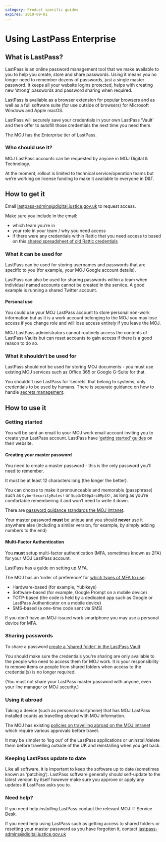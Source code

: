 ```yaml
---
category: Product specific guides
expires: 2019-09-01
---
```

# Using LastPass Enterprise

## What is LastPass?

LastPass is an online password management tool that we make available to you to help you create, store and share passwords. Using it means you no longer need to remember dozens of passwords, just a single master password. It keeps all your website logins protected, helps with creating new ‘strong’ passwords and password sharing when required.

LastPass is available as a browser extension for popular browsers and as well as a full software suite (for use outside of browsers) for Microsoft Windows and Apple macOS.

LastPass will securely save your credentials in your own LastPass ‘Vault’ and then offer to autofill those credentials the next time you need them.

The MOJ has the Enterprise tier of LastPass.

### Who should use it?

MOJ LastPass accounts can be requested by anyone in MOJ Digital & Technology.

At the moment, rollout is limited to technical service/operation teams but we’re working on license funding to make it available to everyone in D&T.

## How to get it

Email [lastpass-admins@digital.justice.gov.uk](mailto:lastpass-admins@digital.justice.gov.uk) to request access.

Make sure you include in the email:
* which team you’re in
* your role in your team / why you need access
* if there were any credentials within Rattic that you need access to based on this [shared spreadsheet of old Rattic credentials](https://docs.google.com/spreadsheets/d/1xkjXApSI1yw4gSuE9-izOBjvD5MK895wt1GJ9unQdU8/edit?usp=sharing)

### What it can be used for

LastPass can be used for storing usernames and passwords that are specific to you (for example, your MOJ Google account details).

LastPass can also be used for sharing passwords within a team when individual named accounts cannot be created in the service. A good example is running a shared Twitter account.

#### Personal use

You could use your MOJ LastPass account to store personal non-work information but as it is a work account belonging to the MOJ you may lose access if you change role and will lose access entirely if you leave the MOJ.

MOJ LastPass administrators cannot routinely access the contents of LastPass Vaults but can reset accounts to gain access if there is a good reason to do so.

### What it shouldn’t be used for

LastPass should not be used for storing MOJ documents - you must use existing MOJ services such as Office 365 or Google G-Suite for that.

You shouldn’t use LastPass for ‘secrets’ that belong to systems, only credentials to be used by humans. There is separate guidance on how to handle [secrets management](../../standards/secrets-management/).

## How to use it

### Getting started

You will be sent an email to your MOJ work email account inviting you to create your LastPass account. LastPass have [‘getting started’ guides](https://support.logmeininc.com/lastpass?articleID=1194875481) on their website.

#### Creating your master password

You need to create a master password - this is the only password you'll need to remember.

It must be at least 12 characters long (the longer the better).

You can choose to make it pronounceable and memorable (passphrase) such as `CyberSecurityRules!` or `Sup3rD00p3rc0Mp3X!`, as long as you’re comfortable remembering it and won’t need to write it down.

There are [password guidance standards the MOJ intranet](https://intranet.justice.gov.uk/guidance/security/it-computer-security/ict-security-policy-framework/password-standard/).

Your master password **must** be unique and you should **never** use it anywhere else (including a similar version, for example, by simply adding numbers to the end)

#### Multi-Factor Authentication

You **must** setup multi-factor authentication (MFA, sometimes known as 2FA) for your MOJ LastPass account.

LastPass has a [guide on setting up MFA](https://support.logmeininc.com/lastpass/help/enable-multifactor-authentication-lp010002).

The MOJ has an ‘order of preference’ for [which types of MFA to use](https://ministryofjustice.github.io/security-guidance/standards/authentication/#multi-factor-authentication):

* Hardware-based (for example, Yubikeys)
* Software-based (for example, Google Prompt on a mobile device)
* TOTP-based (the code is held by a dedicated app such as Google or LastPass Authenticator on a mobile device)
* SMS-based (a one-time code sent via SMS)

If you don’t have an MOJ-issued work smartphone you may use a personal device for MFA.

### Sharing passwords

To share a password [create a 'shared folder' in the LastPass Vault](https://support.logmeininc.com/lastpass/help/manage-lastpass-teams-shared-folders-users-lp010061).

You should make sure the credentials you're sharing are only available to the people who need to access them for MOJ work. It is your responsibility to remove items or people from shared folders when access to the credential(s) is no longer required.

(You must not share your LastPass master password with anyone, even your line manager or MOJ security.)

### Using it abroad
Taking a device (such as personal smartphone) that has MOJ LastPass installed counts as travelling abroad with MOJ information.

The MOJ has existing [policies on travelling abroad on the MOJ intranet](https://intranet.justice.gov.uk/guidance/security/staff-security-and-responsibilities/travelling-abroad-business-or-personal/) which require various approvals before travel.

It may be simpler to ‘log out’ of the LastPass applications or uninstall/delete them before travelling outside of the UK and reinstalling when you get back.

### Keeping LastPass update to date

Like all software, it is important to keep the software up to date (sometimes known as ‘patching’). LastPass software generally should self-update to the latest version by itself however make sure you approve or apply any updates if LastPass asks you to.

### Need help?

If you need help _installing_ LastPass contact the relevant MOJ IT Service Desk.

If you need help using LastPass such as getting access to shared folders or resetting your master password as you have forgotten it, contact [lastpass-admins@digital.justice.gov.uk](mailto:lastpass-admins@digital.justice.gov.uk)
